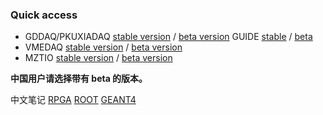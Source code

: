 ### Quick access

<!--
**wuhongyi/wuhongyi** is a ✨ _special_ ✨ repository because its `README.md` (this file) appears on your GitHub profile.

Here are some ideas to get you started:

- 🔭 I’m currently working on ...
- 🌱 I’m currently learning ...
- 👯 I’m looking to collaborate on ...
- 🤔 I’m looking for help with ...
- 💬 Ask me about ...
- 📫 How to reach me: ...
- 😄 Pronouns: ...
- ⚡ Fun fact: ...
-->

- GDDAQ/PKUXIADAQ [stable version](https://github.com/pkuNucExp/PKUXIADAQ) / [beta version](https://github.com/wuhongyi/PKUXIADAQ)     GUIDE [stable](https://pkunucexp.github.io/PKUXIADAQ/) / [beta](http://wuhongyi.cn/PKUXIADAQ/)
- VMEDAQ [stable version](https://github.com/pkuNucExp/VMEDAQ) / [beta version](https://github.com/wuhongyi/VMEDAQ)
- MZTIO [stable version](https://pkunucexp.github.io/MZTIO/) / [beta version](http://wuhongyi.cn/MZTIO/)

**中国用户请选择带有 beta 的版本。**

中文笔记 [RPGA](http://wuhongyi.cn/FPGAinENP/)   [ROOT](http://wuhongyi.cn/ROOTNote/)   [GEANT4](http://wuhongyi.cn/Geant4Note/)
